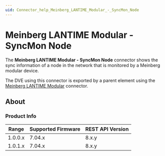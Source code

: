 ```yaml
---
uid: Connector_help_Meinberg_LANTIME_Modular_-_SyncMon_Node
---
```


# Meinberg LANTIME Modular - SyncMon Node

The **Meinberg LANTIME Modular - SyncMon Node** connector shows the sync information of a node in the network that is monitored by a Meinberg modular device.

The DVE using this connector is exported by a parent element using the [Meinberg LANTIME Modular](xref:Connector_help_Meinberg_LANTIME_Modular) connector.

## About

### Product Info

| Range     | Supported Firmware     | REST API Version     |
|-----------|------------------------|----------------------|
| 1.0.0.x   | 7.04.x                 | 8.x.y                |
| 1.0.1.x   | 7.04.x                 | 8.x.y                |
